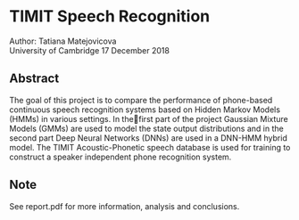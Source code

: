 # TIMIT Speech Recognition
Author: Tatiana Matejovicova  
University of Cambridge
17 December 2018

## Abstract
The goal of this project is to compare the performance of phone-based continuous speech recognition
systems based on Hidden Markov Models (HMMs) in various settings. In thefirst part of the project
Gaussian Mixture Models (GMMs) are used to model the state output distributions and in the
second part Deep Neural Networks (DNNs) are used in a DNN-HMM hybrid model. The TIMIT
Acoustic-Phonetic speech database is used for training to construct a speaker independent phone
recognition system.

## Note
See report.pdf for more information, analysis and conclusions.
